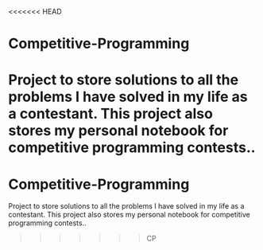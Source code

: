 <<<<<<< HEAD
# Competitive-Programming
Project to store solutions to all the problems I have solved in my life as a contestant. This project also stores my personal notebook for competitive programming contests..
=======
# Competitive-Programming
Project to store solutions to all the problems I have solved in my life as a contestant. This project also stores my personal notebook for competitive programming contests..
>>>>>>> CP
